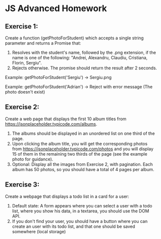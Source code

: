 # JS Advanced Homework

## Exercise 1:
Create a function (getPhotoForStudent) which accepts a single string parameter and returns a Promise that:
1) Resolves with the student's name, followed by the .png extension, if the name is one of the following: 
"Andrei, Alexandru, Claudiu, Cristiana, Florin, Sergiu".
2) Rejects otherwise.
The promise should return the result after 2 seconds.

Example: getPhotoForStudent('Sergiu') -> Sergiu.png

Example: getPhotoForStudent('Adrian') -> Reject with error message (The photo doesn't exist)


## Exercise 2:
Create a web page that displays the first 10 album titles from https://jsonplaceholder.typicode.com/albums.
1) The albums should be displayed in an unordered list on one third of the page.
2) Upon clicking the album title, you will get the corresponding photos from https://jsonplaceholder.typicode.com/photos
and you will display 15 of them in the remaining two thirds of the page (see the example photo for guidance).
3) Optional:
Display all the images from Exercise 2, with pagination. Each album has 50 photos, so you should have a total of 4 pages
per album.


## Exercise 3:
Create a webpage that displays a todo list in a card for a user:
1) Default state: A form appears where you can select a user with a todo list, where you show his data, in a textarea, you should use the DOM API.
2) If you don't find your user, you should have a button where you can create an user with its todo list, and that one should be saved somewhere (local storage)



